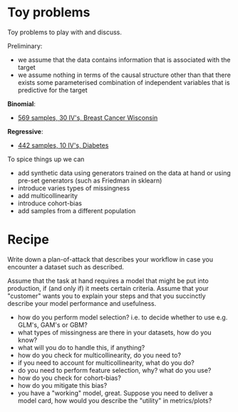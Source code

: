 # Toy problems
Toy problems to play with and discuss.

Preliminary:
* we assume that the data contains information that is associated with the target
* we assume nothing in terms of the causal structure other than that there exists some parameterised combination of independent variables that is predictive for the target

**Binomial**:
* [569 samples, 30 IV's, Breast Cancer Wisconsin](https://archive.ics.uci.edu/ml/datasets/Breast+Cancer+Wisconsin+(Diagnostic))

**Regressive**:
* [442 samples, 10 IV's, Diabetes](https://www4.stat.ncsu.edu/~boos/var.select/diabetes.tab.txt)

To spice things up we can
* add synthetic data using generators trained on the data at hand or using pre-set generators (such as Friedman in sklearn) 
* introduce varies types of missingness
* add multicollinearity
* introduce cohort-bias
* add samples from a different population

# Recipe 

Write down a plan-of-attack that describes your workflow in case you encounter a
dataset such as described. 

Assume that the task at hand requires a model that might be put into
production, if (and only if) it meets  certain criteria. Assume that 
your "customer" wants you to explain your steps and that you succinctly describe
your model performance and usefulness. 

* how do you perform  model selection? i.e. to decide whether to use e.g. GLM's, GAM's or GBM?
* what types of missingness are there in your datasets, how do you know?
* what will you do to handle this, if anything? 
* how do you check for multicollinearity, do you need to? 
* if you need to account for multicollinearity, what do you do?
* do you need to perform feature selection, why? what do you use?
* how do you check for cohort-bias? 
* how do you mitigate this bias?
* you have a "working" model, great. Suppose you need to deliver a model card, how would you describe the "utility" in metrics/plots?
